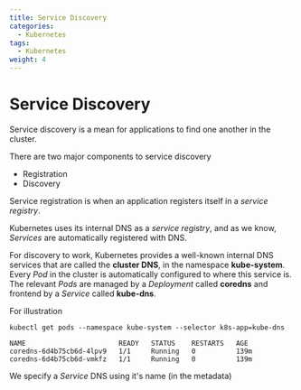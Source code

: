 ```yaml
---
title: Service Discovery 
categories:
  - Kubernetes
tags:
  - Kubernetes
weight: 4 
---
```


# Service Discovery

Service discovery is a mean for applications to find one another in the cluster.

There are two major components to service discovery

- Registration
- Discovery

Service registration is when an application registers itself in a _service registry_.

Kubernetes uses its internal DNS as a _service registry_, and as we know, _Services_ are automatically registered with DNS.

For discovery to work, Kubernetes provides a well-known internal DNS services that are called the __cluster DNS__, in the namespace __kube-system__. Every _Pod_ in the cluster is automatically configured to where this service is. The relevant _Pods_ are managed by a _Deployment_ called __coredns__ and frontend by a _Service_ called __kube-dns__. 

For illustration

```
kubectl get pods --namespace kube-system --selector k8s-app=kube-dns

NAME                       READY   STATUS    RESTARTS   AGE
coredns-6d4b75cb6d-4lpv9   1/1     Running   0          139m
coredns-6d4b75cb6d-vmkfz   1/1     Running   0          139m

```

We specify a _Service_ DNS using it's name (in the metadata)
